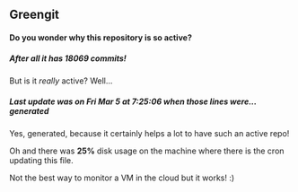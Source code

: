## Greengit

#### Do you wonder why this repository is so active?

##### After all it has 18069 commits!

But is it *really* active? Well...

##### Last update was on Fri Mar 5 at 7:25:06 when those lines were... generated

Yes, generated, because it certainly helps a lot to have such an active repo!

Oh and there was **25%** disk usage on the machine
where there is the cron updating this file.

Not the best way to monitor a VM in the cloud but it works! :)
